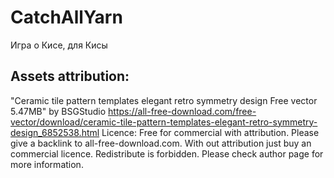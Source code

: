 # CatchAllYarn
 Игра о Кисе, для Кисы
## Assets attribution:
  "Ceramic tile pattern templates elegant retro symmetry design Free vector 5.47MB" by BSGStudio
  https://all-free-download.com/free-vector/download/ceramic-tile-pattern-templates-elegant-retro-symmetry-design_6852538.html
  Licence: Free for commercial with attribution. Please give a backlink to all-free-download.com. With out attribution just buy an commercial licence. Redistribute is forbidden. Please check author page for more information.
